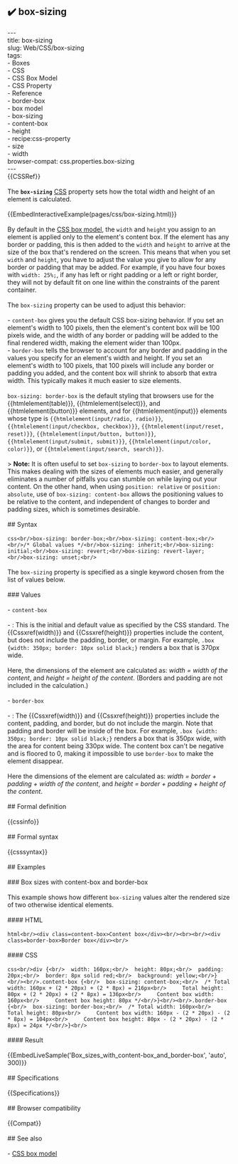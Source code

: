 ## ✔️ box-sizing 
 ---<br/>title: box-sizing<br/>slug: Web/CSS/box-sizing<br/>tags:<br/>  - Boxes<br/>  - CSS<br/>  - CSS Box Model<br/>  - CSS Property<br/>  - Reference<br/>  - border-box<br/>  - box model<br/>  - box-sizing<br/>  - content-box<br/>  - height<br/>  - recipe:css-property<br/>  - size<br/>  - width<br/>browser-compat: css.properties.box-sizing<br/>---<br/>{{CSSRef}}<br/><br/>The **`box-sizing`** [CSS](/en-US/docs/Web/CSS) property sets how the total width and height of an element is calculated.<br/><br/>{{EmbedInteractiveExample(pages/css/box-sizing.html)}}<br/><br/>By default in the [CSS box model](/en-US/docs/Web/CSS/CSS_Box_Model/Introduction_to_the_CSS_box_model), the `width` and `height` you assign to an element is applied only to the element's content box. If the element has any border or padding, this is then added to the `width` and `height` to arrive at the size of the box that's rendered on the screen. This means that when you set `width` and `height`, you have to adjust the value you give to allow for any border or padding that may be added. For example, if you have four boxes with `width: 25%;`, if any has left or right padding or a left or right border, they will not by default fit on one line within the constraints of the parent container.<br/><br/>The `box-sizing` property can be used to adjust this behavior:<br/><br/>- `content-box` gives you the default CSS box-sizing behavior. If you set an element's width to 100 pixels, then the element's content box will be 100 pixels wide, and the width of any border or padding will be added to the final rendered width, making the element wider than 100px.<br/>- `border-box` tells the browser to account for any border and padding in the values you specify for an element's width and height. If you set an element's width to 100 pixels, that 100 pixels will include any border or padding you added, and the content box will shrink to absorb that extra width. This typically makes it much easier to size elements.<br/><br/>  `box-sizing: border-box` is the default styling that browsers use for the {{htmlelement(table)}}, {{htmlelement(select)}}, and {{htmlelement(button)}} elements, and for {{htmlelement(input)}} elements whose type is `{{htmlelement(input/radio, radio)}}`, `{{htmlelement(input/checkbox, checkbox)}}`, `{{htmlelement(input/reset, reset)}}`, `{{htmlelement(input/button, button)}}`, `{{htmlelement(input/submit, submit)}}`, `{{htmlelement(input/color, color)}}`, or `{{htmlelement(input/search, search)}}`.<br/><br/>> **Note:** It is often useful to set `box-sizing` to `border-box` to layout elements. This makes dealing with the sizes of elements much easier, and generally eliminates a number of pitfalls you can stumble on while laying out your content.  On the other hand, when using `position: relative` or `position: absolute`, use of `box-sizing: content-box` allows the positioning values to be relative to the content, and independent of changes to border and padding sizes, which is sometimes desirable.<br/><br/>## Syntax<br/><br/>```css<br/>box-sizing: border-box;<br/>box-sizing: content-box;<br/><br/>/* Global values */<br/>box-sizing: inherit;<br/>box-sizing: initial;<br/>box-sizing: revert;<br/>box-sizing: revert-layer;<br/>box-sizing: unset;<br/>```<br/><br/>The `box-sizing` property is specified as a single keyword chosen from the list of values below.<br/><br/>### Values<br/><br/>- `content-box`<br/><br/>  - : This is the initial and default value as specified by the CSS standard. The {{Cssxref(width)}} and {{Cssxref(height)}} properties include the content, but does not include the padding, border, or margin. For example, `.box {width: 350px; border: 10px solid black;}` renders a box that is 370px wide.<br/><br/>    Here, the dimensions of the element are calculated as: _width = width of the content_, and _height = height of the content_. (Borders and padding are not included in the calculation.)<br/><br/>- `border-box`<br/><br/>  - : The {{Cssxref(width)}} and {{Cssxref(height)}} properties include the content, padding, and border, but do not include the margin. Note that padding and border will be inside of the box. For example, `.box {width: 350px; border: 10px solid black;}` renders a box that is 350px wide, with the area for content being 330px wide. The content box can't be negative and is floored to 0, making it impossible to use `border-box` to make the element disappear.<br/><br/>    Here the dimensions of the element are calculated as: _width = border + padding + width of the content_, and _height = border + padding + height of the content_.<br/><br/>## Formal definition<br/><br/>{{cssinfo}}<br/><br/>## Formal syntax<br/><br/>{{csssyntax}}<br/><br/>## Examples<br/><br/>### Box sizes with content-box and border-box<br/><br/>This example shows how different `box-sizing` values alter the rendered size of two otherwise identical elements.<br/><br/>#### HTML<br/><br/>```html<br/><div class=content-box>Content box</div><br/><br><br/><div class=border-box>Border box</div><br/>```<br/><br/>#### CSS<br/><br/>```css<br/>div {<br/>  width: 160px;<br/>  height: 80px;<br/>  padding: 20px;<br/>  border: 8px solid red;<br/>  background: yellow;<br/>}<br/><br/>.content-box {<br/>  box-sizing: content-box;<br/>  /* Total width: 160px + (2 * 20px) + (2 * 8px) = 216px<br/>     Total height: 80px + (2 * 20px) + (2 * 8px) = 136px<br/>     Content box width: 160px<br/>     Content box height: 80px */<br/>}<br/><br/>.border-box {<br/>  box-sizing: border-box;<br/>  /* Total width: 160px<br/>     Total height: 80px<br/>     Content box width: 160px - (2 * 20px) - (2 * 8px) = 104px<br/>     Content box height: 80px - (2 * 20px) - (2 * 8px) = 24px */<br/>}<br/>```<br/><br/>#### Result<br/><br/>{{EmbedLiveSample('Box_sizes_with_content-box_and_border-box', 'auto', 300)}}<br/><br/>## Specifications<br/><br/>{{Specifications}}<br/><br/>## Browser compatibility<br/><br/>{{Compat}}<br/><br/>## See also<br/><br/>- [CSS box model](/en-US/docs/Web/CSS/CSS_Box_Model/Introduction_to_the_CSS_box_model)<br/>